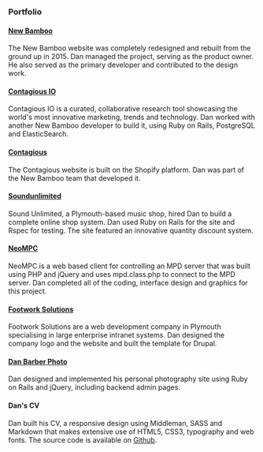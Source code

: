 ### Portfolio

#### [New Bamboo](https://legacy.new-bamboo.co.uk)

The New Bamboo website was completely redesigned and rebuilt from the ground up
in 2015. Dan managed the project, serving as the product owner. He also served
as the primary developer and contributed to the design work.

#### [Contagious IO](https://www.contagious.io)

Contagious IO is a curated, collaborative research tool showcasing the world's
most innovative marketing, trends and technology. Dan worked with another New
Bamboo developer to build it, using Ruby on Rails, PostgreSQL and
ElasticSearch.

#### [Contagious](https://www.contagious.com)

The Contagious website is built on the Shopify platform. Dan was part of the
New Bamboo team that developed it.

#### [Soundunlimited](https://web.archive.org/web/20130310015425/http://www.soundunlimited.co.uk/)

Sound Unlimited, a Plymouth-based music shop, hired Dan to build a complete
online shop system. Dan used Ruby on Rails for the site and Rspec for testing.
The site featured an innovative quantity discount system.

#### [NeoMPC](http://pixelhum.com/neompc)

NeoMPC is a web based client for controlling an MPD server that was built using
PHP and jQuery and uses mpd.class.php to connect to the MPD server. Dan
completed all of the coding, interface design and graphics for this project.

#### [Footwork Solutions](http://web.archive.org/web/20081016050612/http://www.footworksolutions.co.uk/)

Footwork Solutions are a web development company in Plymouth specialising in
large enterprise intranet systems. Dan designed the company logo and the
website and built the template for Drupal.

#### [Dan Barber Photo](http://danbarberphoto.com)

Dan designed and implemented his personal photography site using Ruby on Rails
and jQuery, including backend admin pages.

#### Dan's CV

Dan built his CV, a responsive design using Middleman, SASS and Markdown that
makes extensive use of HTML5, CSS3, typography and web fonts. The source code
is available on [Github](https://github.com/danbee/cv).
